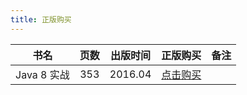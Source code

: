 ```yaml
---
title: 正版购买
---
```


|    书名     | 页数 | 出版时间 |                         正版购买                         | 备注 |
| :---------: | :--: | :------: | :------------------------------------------------------: | :--: |
| Java 8 实战 | 353  | 2016.04  | [点击购买](http://product.dangdang.com/11501325530.html) |      |
